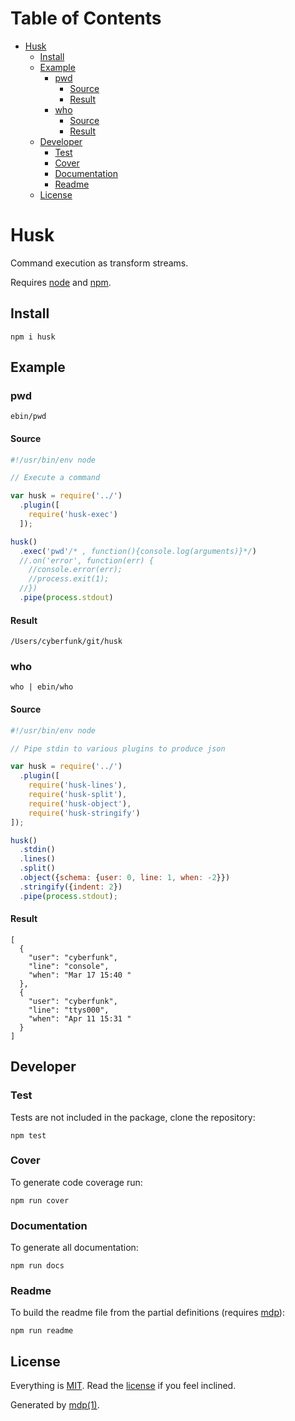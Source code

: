 Table of Contents
=================

* [Husk](#husk)
  * [Install](#install)
  * [Example](#example)
    * [pwd](#pwd)
      * [Source](#source)
      * [Result](#result)
    * [who](#who)
      * [Source](#source-1)
      * [Result](#result-1)
  * [Developer](#developer)
    * [Test](#test)
    * [Cover](#cover)
    * [Documentation](#documentation)
    * [Readme](#readme)
  * [License](#license)

Husk
====

Command execution as transform streams.

Requires [node](http://nodejs.org) and [npm](http://www.npmjs.org).

## Install

```
npm i husk
```

## Example

### pwd

```
ebin/pwd
```

#### Source

```javascript
#!/usr/bin/env node

// Execute a command

var husk = require('../')
  .plugin([
    require('husk-exec')
  ]);

husk()
  .exec('pwd'/* , function(){console.log(arguments)}*/)
  //.on('error', function(err) {
    //console.error(err);
    //process.exit(1);
  //})
  .pipe(process.stdout)
```

#### Result

```
/Users/cyberfunk/git/husk
```

### who

```
who | ebin/who
```

#### Source

```javascript
#!/usr/bin/env node

// Pipe stdin to various plugins to produce json

var husk = require('../')
  .plugin([
    require('husk-lines'),
    require('husk-split'),
    require('husk-object'),
    require('husk-stringify')
]);

husk()
  .stdin()
  .lines()
  .split()
  .object({schema: {user: 0, line: 1, when: -2}})
  .stringify({indent: 2})
  .pipe(process.stdout);
```

#### Result

```
[
  {
    "user": "cyberfunk",
    "line": "console",
    "when": "Mar 17 15:40 "
  },
  {
    "user": "cyberfunk",
    "line": "ttys000",
    "when": "Apr 11 15:31 "
  }
]
```

## Developer

### Test

Tests are not included in the package, clone the repository:

```
npm test
```

### Cover

To generate code coverage run:

```
npm run cover
```

### Documentation

To generate all documentation:

```
npm run docs
```

### Readme

To build the readme file from the partial definitions (requires [mdp](https://github.com/freeformsystems/mdp)):

```
npm run readme
```

## License

Everything is [MIT](http://en.wikipedia.org/wiki/MIT_License). Read the [license](https://github.com/freeformsystems/husk/blob/master/LICENSE) if you feel inclined.

Generated by [mdp(1)](https://github.com/freeformsystems/mdp).

[node]: http://nodejs.org
[npm]: http://www.npmjs.org
[mdp]: https://github.com/freeformsystems/mdp
